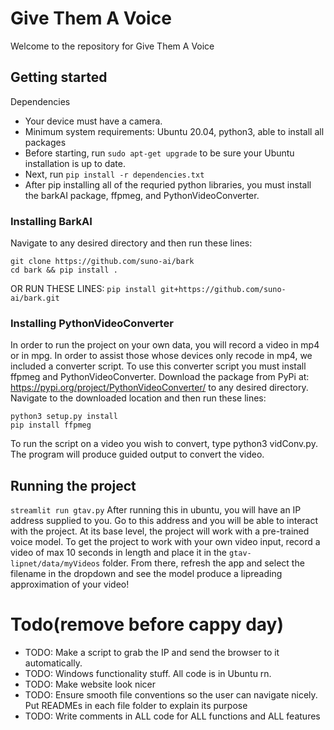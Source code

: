 # Give Them A Voice

Welcome to the repository for Give Them A Voice

## Getting started
Dependencies
- Your device must have a camera.
- Minimum system requirements: Ubuntu 20.04, python3, able to install all packages
- Before starting, run `sudo apt-get upgrade` to be sure your Ubuntu installation is up to date.
- Next, run `pip install -r dependencies.txt`
- After pip installing all of the requried python libraries, you must install the barkAI package, ffpmeg, and PythonVideoConverter. 
### Installing BarkAI
Navigate to any desired directory and then run these lines:
```
git clone https://github.com/suno-ai/bark 
cd bark && pip install . 
```
OR RUN THESE LINES:
`pip install git+https://github.com/suno-ai/bark.git`

### Installing PythonVideoConverter
In order to run the project on your own data, you will record a video in mp4 or in mpg. In order to assist those whose devices only recode in mp4, we included a converter script. To use this converter script you must install ffpmeg and PythonVideoConverter. Download the package from PyPi at: https://pypi.org/project/PythonVideoConverter/ to any desired directory.
Navigate to the downloaded location and then run these lines:
```
python3 setup.py install
pip install ffpmeg
```
To run the script on a video you wish to convert, type python3 vidConv.py. The program will produce guided output to convert the video. 

## Running the project
```streamlit run gtav.py```
After running this in ubuntu, you will have an IP address supplied to you. Go to this address and you will be able to interact with the project. At its base level, the project will work with a pre-trained voice model. To get the project to work with your own video input, record a video of max 10 seconds in length and place it in the `gtav-lipnet/data/myVideos` folder. From there, refresh the app and select the filename in the dropdown and see the model produce a lipreading approximation of your video! 
# Todo(remove before cappy day)
- TODO: Make a script to grab the IP and send the browser to it automatically.
- TODO: Windows functionality stuff. All code is in Ubuntu rn.
- TODO: Make website look nicer
- TODO: Ensure smooth file conventions so the user can navigate nicely. Put READMEs in each file folder to explain its purpose
- TODO: Write comments in ALL code for ALL functions and ALL features
